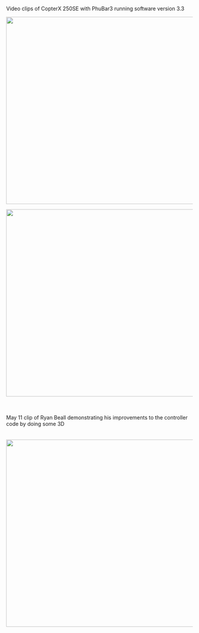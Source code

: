 Video clips of CopterX 250SE with PhuBar3 running software version 3.3

<a href='http://www.youtube.com/watch?feature=player_embedded&v=8fUkXNvDBcA' target='_blank'><img src='http://img.youtube.com/vi/8fUkXNvDBcA/0.jpg' width='640' height=505 /></a>

<a href='http://www.youtube.com/watch?feature=player_embedded&v=zvotZfboQXM' target='_blank'><img src='http://img.youtube.com/vi/zvotZfboQXM/0.jpg' width='640' height=505 /></a>

<br><br>
May 11 clip of Ryan Beall demonstrating his improvements to the controller code by doing some 3D<br>
<br>
<br>
<a href='http://www.youtube.com/watch?feature=player_embedded&v=3XR0MGl6c3w' target='_blank'><img src='http://img.youtube.com/vi/3XR0MGl6c3w/0.jpg' width='640' height=505 /></a>